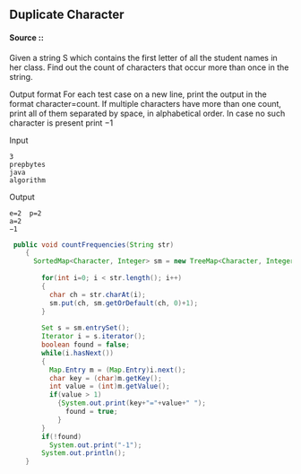 ﻿## Duplicate Character

#### Source :: 

Given a string S  which contains the first letter of all the student names in her class. 
Find out the count of characters that occur more than once in the string.




Output format
For each test case on a new line, print the output in the format character=count. 
If multiple characters have more than one count, print all of them separated by space, in alphabetical order.
In case no such character is present print −1

Input
```
3
prepbytes
java
algorithm
```

Output
```
e=2  p=2    
a=2  
−1
```

```java
 public void countFrequencies(String str)
    {
      SortedMap<Character, Integer> sm = new TreeMap<Character, Integer>();
        
        for(int i=0; i < str.length(); i++)
        {
          char ch = str.charAt(i);
          sm.put(ch, sm.getOrDefault(ch, 0)+1);
        }
        
        Set s = sm.entrySet();
        Iterator i = s.iterator();
        boolean found = false;
        while(i.hasNext())
        {
          Map.Entry m = (Map.Entry)i.next();
          char key = (char)m.getKey();
          int value = (int)m.getValue();
          if(value > 1)
            {System.out.print(key+"="+value+" ");
              found = true;
            }
        }
        if(!found)
          System.out.print("-1");
        System.out.println();
    }

```